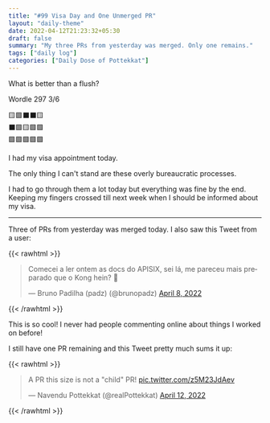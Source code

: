 ```yaml
---
title: "#99 Visa Day and One Unmerged PR"
layout: "daily-theme"
date: 2022-04-12T21:23:32+05:30
draft: false
summary: "My three PRs from yesterday was merged. Only one remains."
tags: ["daily log"]
categories: ["Daily Dose of Pottekkat"]
---
```


What is better than a flush?

Wordle 297 3/6

🟨🟩⬛⬛🟨\
⬛🟩🟨🟩🟩\
🟩🟩🟩🟩🟩

I had my visa appointment today.

The only thing I can't stand are these overly bureaucratic processes.

I had to go through them a lot today but everything was fine by the end. Keeping my fingers crossed till next week when I should be informed about my visa.

---

Three of PRs from yesterday was merged today. I also saw this Tweet from a user:

{{< rawhtml >}}
<blockquote class="twitter-tweet"><p lang="pt" dir="ltr">Comecei a ler ontem as docs do APISIX, sei lá, me pareceu mais preparado que o Kong hein? 👀</p>&mdash; Bruno Padilha (padz) (@brunopadz) <a href="https://twitter.com/brunopadz/status/1512426222931877892?ref_src=twsrc%5Etfw">April 8, 2022</a></blockquote> <script async src="https://platform.twitter.com/widgets.js" charset="utf-8"></script>
{{< /rawhtml >}}

This is so cool! I never had people commenting online about things I worked on before!

I still have one PR remaining and this Tweet pretty much sums it up:

{{< rawhtml >}}
<blockquote class="twitter-tweet"><p lang="en" dir="ltr">A PR this size is not a &quot;child&quot; PR! <a href="https://t.co/z5M23JdAev">pic.twitter.com/z5M23JdAev</a></p>&mdash; Navendu Pottekkat (@realPottekkat) <a href="https://twitter.com/realPottekkat/status/1513919120630329346?ref_src=twsrc%5Etfw">April 12, 2022</a></blockquote> <script async src="https://platform.twitter.com/widgets.js" charset="utf-8"></script>
{{< /rawhtml >}}

